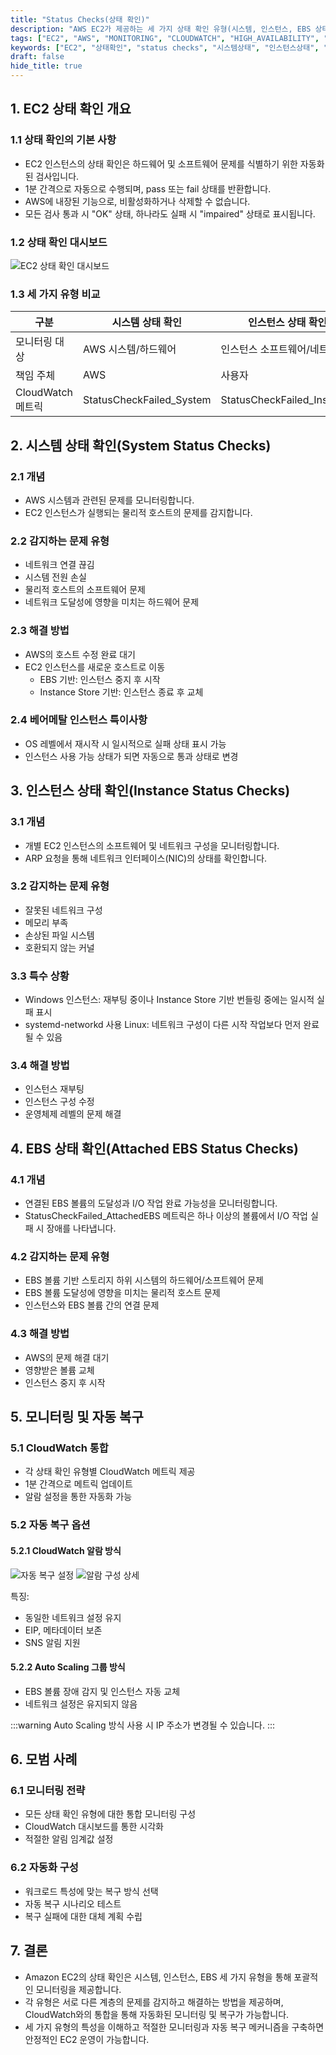 ```yaml
---
title: "Status Checks(상태 확인)"
description: "AWS EC2가 제공하는 세 가지 상태 확인 유형(시스템, 인스턴스, EBS 상태 확인)에 대해 상세히 알아봅니다. 각 유형의 특징, 모니터링 방법, 그리고 자동 복구 설정까지 실제 예제와 함께 설명합니다."
tags: ["EC2", "AWS", "MONITORING", "CLOUDWATCH", "HIGH_AVAILABILITY", "DEVOPS", "EBS"]
keywords: ["EC2", "상태확인", "status checks", "시스템상태", "인스턴스상태", "EBS상태", "클라우드워치", "CloudWatch", "자동복구", "auto recovery", "AWS", "모니터링", "고가용성"]
draft: false
hide_title: true
---
```


## 1. EC2 상태 확인 개요

### 1.1 상태 확인의 기본 사항
- EC2 인스턴스의 상태 확인은 하드웨어 및 소프트웨어 문제를 식별하기 위한 자동화된 검사입니다.
- 1분 간격으로 자동으로 수행되며, pass 또는 fail 상태를 반환합니다.
- AWS에 내장된 기능으로, 비활성화하거나 삭제할 수 없습니다.
- 모든 검사 통과 시 "OK" 상태, 하나라도 실패 시 "impaired" 상태로 표시됩니다.

### 1.2 상태 확인 대시보드
![EC2 상태 확인 대시보드](images/Pasted%20image%2020240905101312.png)

### 1.3 세 가지 유형 비교

| 구분 | 시스템 상태 확인 | 인스턴스 상태 확인 | EBS 상태 확인 |
|-----|----------------|------------------|--------------|
| 모니터링 대상 | AWS 시스템/하드웨어 | 인스턴스 소프트웨어/네트워크 | 연결된 EBS 볼륨 |
| 책임 주체 | AWS | 사용자 | AWS/사용자 |
| CloudWatch 메트릭 | StatusCheckFailed_System | StatusCheckFailed_Instance | StatusCheckFailed_AttachedEBS |

## 2. 시스템 상태 확인(System Status Checks)

### 2.1 개념
- AWS 시스템과 관련된 문제를 모니터링합니다.
- EC2 인스턴스가 실행되는 물리적 호스트의 문제를 감지합니다.

### 2.2 감지하는 문제 유형
- 네트워크 연결 끊김
- 시스템 전원 손실
- 물리적 호스트의 소프트웨어 문제
- 네트워크 도달성에 영향을 미치는 하드웨어 문제

### 2.3 해결 방법
- AWS의 호스트 수정 완료 대기
- EC2 인스턴스를 새로운 호스트로 이동
	- EBS 기반: 인스턴스 중지 후 시작
	- Instance Store 기반: 인스턴스 종료 후 교체

### 2.4 베어메탈 인스턴스 특이사항
- OS 레벨에서 재시작 시 일시적으로 실패 상태 표시 가능
- 인스턴스 사용 가능 상태가 되면 자동으로 통과 상태로 변경

## 3. 인스턴스 상태 확인(Instance Status Checks)

### 3.1 개념
- 개별 EC2 인스턴스의 소프트웨어 및 네트워크 구성을 모니터링합니다.
- ARP 요청을 통해 네트워크 인터페이스(NIC)의 상태를 확인합니다.

### 3.2 감지하는 문제 유형
- 잘못된 네트워크 구성
- 메모리 부족
- 손상된 파일 시스템
- 호환되지 않는 커널

### 3.3 특수 상황
- Windows 인스턴스: 재부팅 중이나 Instance Store 기반 번들링 중에는 일시적 실패 표시
- systemd-networkd 사용 Linux: 네트워크 구성이 다른 시작 작업보다 먼저 완료될 수 있음

### 3.4 해결 방법
- 인스턴스 재부팅
- 인스턴스 구성 수정
- 운영체제 레벨의 문제 해결

## 4. EBS 상태 확인(Attached EBS Status Checks)

### 4.1 개념
- 연결된 EBS 볼륨의 도달성과 I/O 작업 완료 가능성을 모니터링합니다.
- StatusCheckFailed_AttachedEBS 메트릭은 하나 이상의 볼륨에서 I/O 작업 실패 시 장애를 나타냅니다.

### 4.2 감지하는 문제 유형
- EBS 볼륨 기반 스토리지 하위 시스템의 하드웨어/소프트웨어 문제
- EBS 볼륨 도달성에 영향을 미치는 물리적 호스트 문제
- 인스턴스와 EBS 볼륨 간의 연결 문제

### 4.3 해결 방법
- AWS의 문제 해결 대기
- 영향받은 볼륨 교체
- 인스턴스 중지 후 시작

## 5. 모니터링 및 자동 복구

### 5.1 CloudWatch 통합
- 각 상태 확인 유형별 CloudWatch 메트릭 제공
- 1분 간격으로 메트릭 업데이트
- 알람 설정을 통한 자동화 가능

### 5.2 자동 복구 옵션

#### 5.2.1 CloudWatch 알람 방식
![자동 복구 설정](images/Pasted%20image%2020240905101407.png)
![알람 구성 상세](images/Pasted%20image%2020240905101452.png)

특징:
- 동일한 네트워크 설정 유지
- EIP, 메타데이터 보존
- SNS 알림 지원

#### 5.2.2 Auto Scaling 그룹 방식
- EBS 볼륨 장애 감지 및 인스턴스 자동 교체
- 네트워크 설정은 유지되지 않음

:::warning
Auto Scaling 방식 사용 시 IP 주소가 변경될 수 있습니다.
:::

## 6. 모범 사례

### 6.1 모니터링 전략
- 모든 상태 확인 유형에 대한 통합 모니터링 구성
- CloudWatch 대시보드를 통한 시각화
- 적절한 알림 임계값 설정

### 6.2 자동화 구성
- 워크로드 특성에 맞는 복구 방식 선택
- 자동 복구 시나리오 테스트
- 복구 실패에 대한 대체 계획 수립

## 7. 결론

- Amazon EC2의 상태 확인은 시스템, 인스턴스, EBS 세 가지 유형을 통해 포괄적인 모니터링을 제공합니다. 
- 각 유형은 서로 다른 계층의 문제를 감지하고 해결하는 방법을 제공하며, CloudWatch와의 통합을 통해 자동화된 모니터링 및 복구가 가능합니다. 
- 세 가지 유형의 특성을 이해하고 적절한 모니터링과 자동 복구 메커니즘을 구축하면 안정적인 EC2 운영이 가능합니다.